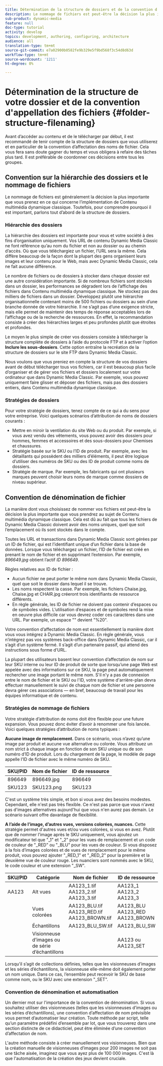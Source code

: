 ```yaml
---
title: Détermination de la structure de dossiers et de la convention d’attribution de noms de fichiers
description: Le nommage de fichiers est peut-être la décision la plus importante que vous prendrez lors de l’implémentation de Contenu multimédia dynamique classique. La structure des dossiers est également importante. Découvrez pourquoi il s'agit d'approches si importantes et possibles pour la structure de dossiers et les noms de fichiers.
sub-product: dynamic-media
feature: null
doc-type: tutorial
activity: develop
topics: development, authoring, configuring, architecture
audience: all
translation-type: tm+mt
source-git-commit: e7a02900b0582fe9b329e5f9bd568f3c54d8d63d
workflow-type: tm+mt
source-wordcount: '1211'
ht-degree: 0%

---
```



# Détermination de la structure de votre dossier et de la convention d&#39;appellation des fichiers {#folder-structure-filenaming}

Avant d’accéder au contenu et de le télécharger par début, il est recommandé de tenir compte de la structure de dossiers que vous utiliserez et en particulier de la convention d’affectation des noms de fichier. Cela vous fera sans doute gagner du temps et vous obligera à refaire des tâches plus tard. Il est préférable de coordonner ces décisions entre tous les groupes.

## Convention sur la hiérarchie des dossiers et le nommage de fichiers

Le nommage de fichiers est généralement la décision la plus importante que vous prenez en ce qui concerne l’implémentation de Contenu multimédia dynamique classique. Toutefois, pour comprendre pourquoi il est important, parlons tout d’abord de la structure de dossiers.

### Hiérarchie des dossiers

La hiérarchie des dossiers est importante pour vous et votre société à des fins d’organisation uniquement. Vos URL de contenu Dynamic Media Classic ne font référence qu’au nom du fichier et non au dossier ou au chemin d’accès. Où que vous téléchargiez un fichier, l’URL sera la même. Cela diffère beaucoup de la façon dont la plupart des gens organisent leurs images et leur contenu pour le Web, mais avec Dynamic Media Classic, cela ne fait aucune différence.

Le nombre de fichiers ou de dossiers à stocker dans chaque dossier est une autre considération importante. Si de nombreux fichiers sont stockés dans un dossier, les performances se dégradent lors de l’affichage des fichiers dans Contenu multimédia dynamique classique. Ne stockez pas des milliers de fichiers dans un dossier. Développez plutôt une hiérarchie organisationnelle contenant moins de 500 fichiers ou dossiers au sein d’une branche donnée de votre hiérarchie. Il ne s’agit pas d’une exigence stricte, mais elle permet de maintenir des temps de réponse acceptables lors de l’affichage ou de la recherche de ressources. En effet, la recommandation consiste à créer des hiérarchies larges et peu profondes plutôt que étroites et profondes.

Le moyen le plus simple de créer vos dossiers consiste à télécharger la structure complète de dossiers à l’aide du protocole FTP et à activer l’option **Inclure les sous-dossiers**. Cette option entraîne la recréation de la structure de dossiers sur le site FTP dans Dynamic Media Classic.

Nous voulons que vous preniez en compte la structure de vos dossiers avant de début télécharger tous vos fichiers, car il est beaucoup plus facile d’organiser et de gérer vos fichiers et dossiers localement sur votre ordinateur que dans Dynamic Media Classic. Par exemple, vous pouvez uniquement faire glisser et déposer des fichiers, mais pas des dossiers entiers, dans Contenu multimédia dynamique classique.

### Stratégies de dossiers

Pour votre stratégie de dossiers, tenez compte de ce qui a du sens pour votre entreprise. Voici quelques scénarios d’attribution de noms de dossiers courants :

- Mettre en miroir la ventilation du site Web ou du produit. Par exemple, si vous avez vendu des vêtements, vous pouvez avoir des dossiers pour hommes, femmes et accessoires et des sous-dossiers pour Chemises et chaussures.
- Stratégie basée sur le SKU ou l’ID de produit. Par exemple, avec les détaillants qui possèdent des milliers d’éléments, il peut être logique d’utiliser des numéros de SKU ou des ID de produit comme noms de dossiers.
- Stratégie de marque. Par exemple, les fabricants qui ont plusieurs marques peuvent choisir leurs noms de marque comme dossiers de niveau supérieur.

## Convention de dénomination de fichier

La manière dont vous choisissez de nommer vos fichiers est peut-être la décision la plus importante que vous prendrez au sujet de Contenu multimédia dynamique classique. Cela est dû au fait que tous les fichiers de Dynamic Media Classic doivent avoir des noms uniques, quel que soit l’emplacement où ils sont stockés dans le compte.

Toutes les URL et transactions dans Dynamic Media Classic sont gérées par un ID de fichier, qui est l’identifiant unique d’un fichier dans la base de données. Lorsque vous téléchargez un fichier, l’ID de fichier est créé en prenant le nom de fichier et en supprimant l’extension. Par exemple, _896649.jpg_ obtient l’actif _ID 896649_.

Règles relatives aux ID de fichier :

- Aucun fichier ne peut porter le même nom dans Dynamic Media Classic, quel que soit le dossier dans lequel il se trouve.
- Les noms respectent la casse. Par exemple, les fichiers Chaise.jpg, Chaise.jpg et CHAIR.jpg créeront trois identifiants de ressource différents.
- En règle générale, les ID de fichier ne doivent pas contenir d’espaces ou de symboles vides. L’utilisation d’espaces et de symboles rend la mise en oeuvre plus difficile car vous devrez coder ces caractères dans une URL. Par exemple, un espace &quot;&quot; devient &quot;%20&quot;.

Votre convention d’affectation de nom est essentiellement la manière dont vous vous intégrez à Dynamic Media Classic. En règle générale, vous n’intégrez pas vos systèmes back-office dans Dynamic Media Classic, car il s’agit d’un système fermé. Il s’agit d’un partenaire passif, qui attend des instructions sous forme d’URL.

La plupart des utilisateurs basent leur convention d’affectation de nom sur leur SKU interne ou leur ID de produit de sorte que lorsqu’une page Web est appelée avec des informations sur ce SKU, la page peut automatiquement rechercher une image portant le même nom. S&#39;il n&#39;y a pas de connexion entre le nom de fichier et le SKU ou l&#39;ID, votre système d&#39;arrière-plan devra effectuer manuellement le suivi de chaque nom de fichier et une personne devra gérer ces associations — en bref, beaucoup de travail pour les équipes informatique et de contenu.

### Stratégies de nommage de fichiers

Votre stratégie d’attribution de noms doit être flexible pour une future expansion. Vous pouvez donc éviter d’avoir à renommer une fois lancée. Voici quelques stratégies d’attribution de noms typiques :

**Aucune image de remplacement.** Dans ce scénario, vous n’avez qu’une image par produit et aucune vue alternative ou colorée. Vous attribuez un nom strict à chaque image en fonction de son SKU unique ou de son numéro d’ID de produit. Lors du chargement de la page, le modèle de page appelle l’ID de fichier avec le même numéro de SKU.

| SKU/PID | Nom de fichier | ID de ressource |
| ------- | ---------- | -------- |
| 896649 | 896649.jpg | 896649 |
| SKU123 | SKU123.png | SKU123 |

C&#39;est un système très simple, et bon si vous avez des besoins modestes. Cependant, elle n&#39;est pas très flexible. Ce n&#39;est pas parce que vous n&#39;avez pas d&#39;images alternatives aujourd&#39;hui que vous n&#39;en aurez pas demain. Le scénario suivant offre davantage de flexibilité.

**A l’aide de l’image, d’autres vues, versions colorées, nuances.** Cette stratégie permet d&#39;autres vues et/ou vues colorées, si vous en avez. Plutôt que de nommer l’image après le SKU uniquement, vous ajoutez un modificateur tel que &quot;_1&quot; et &quot;_2&quot; pour les vues de remplacement et un code de couleur de &quot;_RED&quot; ou &quot;_BLU&quot; pour les vues de couleur. Si vous disposez à la fois d’images colorées et de vues de remplacement pour le même produit, vous pouvez ajouter &quot;_RED_1&quot; et &quot;_RED_2&quot; pour la première et la deuxième vue de couleur rouge. Les nuanciers sont nommés avec le SKU, le code couleur et une extension &quot;_SW&quot;.

| SKU/PID | Catégorie | Nom de fichier | ID de ressource |
| ------- | ----------------------- | ------------------------------------------- | ------------------------------- |
| AA123 | Alt vues | AA123_1.tif AA123_2.tif AA123_3.tif | AA123_1 AA123_2 AA123_3 |
|  | Vues colorées | AA123_BLU.tif AA123_RED.tif AA123_BROWN.tif | AA123_BLU AA123_RED AA123_BROWN |
|  | Échantillons | AA123_BLU_SW.tif | AA123_BLU_SW |
|  | Visionneuse d’images ou de série d’échantillons |  | AA123 ou AA123_SET | — |

Lorsqu’il s’agit de collections définies, telles que les visionneuses d’images et les séries d’échantillons, la visionneuse elle-même doit également porter un nom unique. Dans ce cas, l’ensemble peut recevoir le SKU de base comme nom, ou le SKU avec une extension &quot;_SET&quot;.

### Convention de dénomination et automatisation

Un dernier mot sur l&#39;importance de la convention de dénomination. Si vous souhaitez utiliser des visionneuses (telles que les visionneuses d’images ou les séries d’échantillons), une convention d’affectation de nom prévisible vous permet d’automatiser leur création. Toute méthode par script, telle qu’un paramètre prédéfini d’ensemble par lot, que vous trouverez dans une section distincte de ce didacticiel, peut être éliminée d’une convention d’affectation de nom.

L&#39;autre méthode consiste à créer manuellement vos visionneuses. Bien que la création manuelle de visionneuses d’images pour 200 images ne soit pas une tâche aisée, imaginez que vous ayez plus de 100 000 images. C&#39;est là que l&#39;automatisation de la création des jeux devient cruciale.
